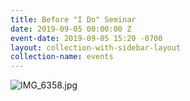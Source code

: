 ```yaml
---
title: Before "I Do" Seminar
date: 2019-09-05 00:00:00 Z
event-date: 2019-09-05 15:20 -0700
layout: collection-with-sidebar-layout
collection-name: events
---
```


![IMG_6358.jpg]({{site.baseurl}}/media/IMG_6358.jpg)
